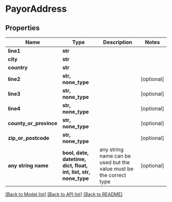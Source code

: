 # PayorAddress


## Properties
Name | Type | Description | Notes
------------ | ------------- | ------------- | -------------
**line1** | **str** |  | 
**city** | **str** |  | 
**country** | **str** |  | 
**line2** | **str, none_type** |  | [optional] 
**line3** | **str, none_type** |  | [optional] 
**line4** | **str, none_type** |  | [optional] 
**county_or_province** | **str, none_type** |  | [optional] 
**zip_or_postcode** | **str, none_type** |  | [optional] 
**any string name** | **bool, date, datetime, dict, float, int, list, str, none_type** | any string name can be used but the value must be the correct type | [optional]

[[Back to Model list]](../README.md#documentation-for-models) [[Back to API list]](../README.md#documentation-for-api-endpoints) [[Back to README]](../README.md)


